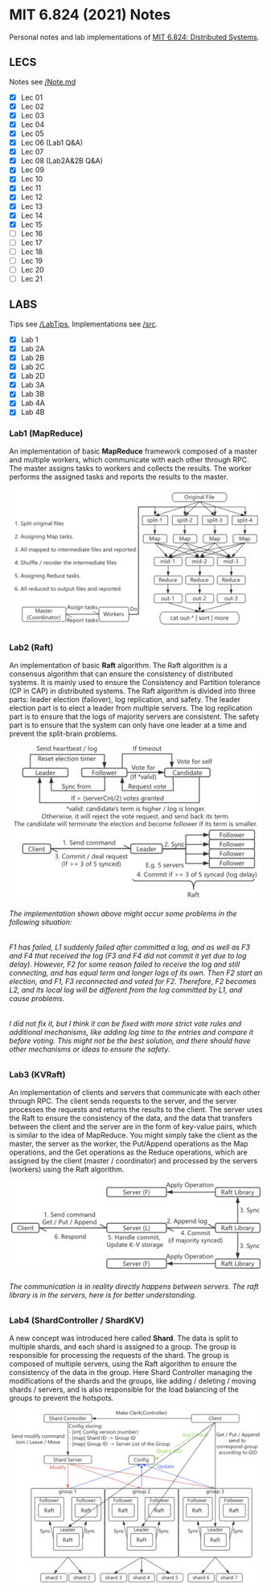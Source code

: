 # MIT 6.824 (2021) Notes

Personal notes and lab implementations of [MIT 6.824: Distributed Systems](https://pdos.csail.mit.edu/6.824/).

## LECS

Notes see [/Note.md](/Note.md)

- [x] Lec 01
- [x] Lec 02
- [x] Lec 03
- [x] Lec 04
- [x] Lec 05
- [x] Lec 06 (Lab1 Q&A)
- [x] Lec 07
- [x] Lec 08 (Lab2A&2B Q&A)
- [x] Lec 09
- [x] Lec 10
- [x] Lec 11
- [x] Lec 12
- [x] Lec 13
- [x] Lec 14
- [x] Lec 15
- [ ] Lec 16
- [ ] Lec 17
- [ ] Lec 18
- [ ] Lec 19
- [ ] Lec 20
- [ ] Lec 21

## LABS

Tips see [/LabTips](/LabTips), Implementations see [/src](/src).

- [x] Lab 1
- [x] Lab 2A
- [x] Lab 2B
- [x] Lab 2C
- [x] Lab 2D
- [x] Lab 3A
- [x] Lab 3B
- [x] Lab 4A
- [x] Lab 4B

### Lab1 (MapReduce)
An implementation of basic **MapReduce** framework composed of a master and multiple workers, which communicate with each other through RPC. The master assigns tasks to workers and collects the results. The worker performs the assigned tasks and reports the results to the master.

![MapReduce](/images/MapReduce_Simplify.png)

### Lab2 (Raft)
An implementation of basic **Raft** algorithm. The Raft algorithm is a consensus algorithm that can ensure the consistency of distributed systems. It is mainly used to ensure the Consistency and Partition tolerance (CP in CAP) in distributed systems. The Raft algorithm is divided into three parts: leader election (failover), log replication, and safety. The leader election part is to elect a leader from multiple servers. The log replication part is to ensure that the logs of majority servers are consistent. The safety part is to ensure that the system can only have one leader at a time and prevent the split-brain problems.

![Raft](/images/Raft_Simplify.png)

<h6>The implementation shown above might occur some problems in the following situation:</h6>

<h6>F1 has failed, L1 suddenly failed after committed a log, and as well as F3 and F4 that received the log (F3 and F4 did not commit it yet due to log delay). However, F2 for some reason failed to receive the log and still connecting, and has equal term and longer logs of its own. Then F2 start an election, and F1, F3 reconnected and voted for F2. Therefore, F2 becomes L2, and its local log will be different from the log committed by L1, and cause problems.</h6>

<h6>I did not fix it, but I think it can be fixed with more strict vote rules and additional mechanisms, like adding log time to the entries and compare it before voting. This might not be the best solution, and there should have other mechanisms or ideas to ensure the safety.</h6>

### Lab3 (KVRaft)
An implementation of clients and servers that communicate with each other through RPC. The client sends requests to the server, and the server processes the requests and returns the results to the client. The server uses the Raft to ensure the consistency of the data, and the data that transfers between the client and the server are in the form of key-value pairs, which is similar to the idea of MapReduce. You might simply take the client as the master, the server as the worker, the Put/Append operations as the Map operations, and the Get operations as the Reduce operations, which are assigned by the client (master / coordinator) and processed by the servers (workers) using the Raft algorithm.

![KVRaft](/images/KVRaft_Simplify.png)

<h6>The communication is in reality directly happens between servers. The raft library is in the servers, here is for better understanding.</h6>

### Lab4 (ShardController / ShardKV)
A new concept was introduced here called **Shard**. The data is split to multiple shards, and each shard is assigned to a group. The group is responsible for processing the requests of the shard. The group is composed of multiple servers, using the Raft algorithm to ensure the consistency of the data in the group. Here Shard Controller managing the modifications of the shards and the groups, like adding / deleting / moving shards / servers, and is also responsible for the load balancing of the groups to prevent the hotspots.

![ShardKV](/images/ShardKV_Simplify.png)
